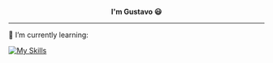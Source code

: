 <p align="center">
  <strong>I'm Gustavo 😃 </strong><br>
</p>

<hr></hr>
<p>
  🌱 I’m currently learning:
  
[![My Skills](https://skillicons.dev/icons?i=js,html,css,ts,linux)](https://skillicons.dev)
  
</p>


<!--


- 🔭 I’m currently working on ...
- 
- 👯 I’m looking to collaborate on ...
- 🤔 I’m looking for help with ...
- 💬 Ask me about ...
- 📫 How to reach me: ...
- 😄 Pronouns: ...
- ⚡ Fun fact: ...
-->
